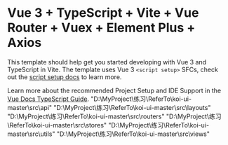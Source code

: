 # Vue 3 + TypeScript + Vite + Vue Router + Vuex + Element Plus + Axios  

This template should help get you started developing with Vue 3 and TypeScript in Vite. The template uses Vue 3 `<script setup>` SFCs, check out the [script setup docs](https://v3.vuejs.org/api/sfc-script-setup.html#sfc-script-setup) to learn more.

Learn more about the recommended Project Setup and IDE Support in the [Vue Docs TypeScript Guide](https://vuejs.org/guide/typescript/overview.html#project-setup).
"D:\MyProject\练习\ReferTo\koi-ui-master\src\api"
"D:\MyProject\练习\ReferTo\koi-ui-master\src\layouts"
"D:\MyProject\练习\ReferTo\koi-ui-master\src\routers"
"D:\MyProject\练习\ReferTo\koi-ui-master\src\stores"
"D:\MyProject\练习\ReferTo\koi-ui-master\src\utils"
"D:\MyProject\练习\ReferTo\koi-ui-master\src\views"
